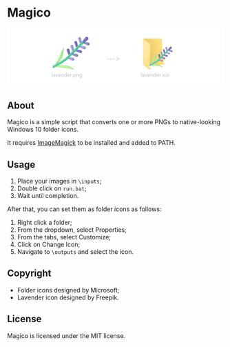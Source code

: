 # Magico
![Preview](./banner.png)

## About
Magico is a simple script that converts one or more PNGs to native-looking Windows 10 folder icons.

It requires [ImageMagick](https://imagemagick.org/) to be installed and added to PATH.

## Usage
1. Place your images in `\inputs`;
2. Double click on `run.bat`;
3. Wait until completion.

After that, you can set them as folder icons as follows:
1. Right click a folder;
2. From the dropdown, select Properties;
3. From the tabs, select Customize;
4. Click on Change Icon;
5. Navigate to `\outputs` and select the icon.

## Copyright
- Folder icons designed by Microsoft;
- Lavender icon designed by Freepik.

## License
Magico is licensed under the MIT license.
